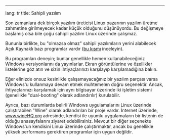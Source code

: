 

---
lang: tr
title: Sahipli yazılım</h2>

Son zamanlara dek birçok yazılım üreticisi Linux pazarının yazılım üretme zahmetine girilmeyecek kadar küçük olduğunu düşünüyordu. Bu değişmeye başlamış olsa bile çoğu sahipli yazılım Linux üzerinde çalışmaz.

Bununla birlikte, bu "olmazsa olmaz" sahipli yazılımların yerini alabilecek Açık Kaynaklı bazı programlar vardır (<a href="/items/warez/index_tr.php">bu kısmı</a> inceleyin).

Bu programları deneyin; bunlar genellikle hemen kullanabileceğiniz Windows versiyonlarını da yayınlarlar. Ekran görüntülerine ve özellikler listelerine göz atın ve sizin ihtiyaçlarınızı karşılayıp karşılamadığına bakın.

Eğer elinizde onsuz kesinlikle çalışamayacağınız bir yazılım parçası varsa Windows'u kullanmaya devam etmek muhtemelen doğru seçenektir. Ancak, ihtiyaçlarınızı karşılamak için aynı bilgisayar üzerinde iki işletim sistemi (genellikle "dual-booting" olarak adlandırılır) kurulabilir.

Ayrıca, bazı durumlarda belirli Windows uygulamalarını Linux üzerinde çalıştırabilen "Wine" olarak adlandırılan bir proje vardır. İnternet üzerinde, <a href="http://www.winehq.org">www.wineHQ.org</a> adresinde, kendisi ile uyumlu uygulamaların bir listenin de olduğu anasayfalarını ziyaret edebilirsiniz. Mevcut bir diğer seçenekte Windows'un kendisini Linux üzerinde çalıştırmaktır, ancak bu genellikle yüksek performans gerektiren programlar için uygun değildir.

